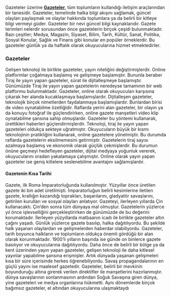 Gazeteler üzerine</h1>
<a href="https://gazeteapp.com" rel="dofollow"><strong>Gazeteler</strong></a>, tüm toplumların kullandığı iletişim araçlarından bir tanesidir. Gazeteler,
temelinde halka bilgi akışını sağlamak, güncel olayları paylaşmak ve olaylar hakkında
toplumlara ya da belirli bir kitleye bilgi vermeyi güder. Gazeteler bir nevi güncel bilgi
kaynaklarıdır. Gazete terimleri nelerdir sorusundan önce gazetelerin birçok çeşidi
bulunmaktadır. Bazı çeşitler; Medya, Magazin, Siyaset, Bilim, Tarih, Kültür, Sanat, Politika,
Sosyal Konular, Sağlık ve Finans gibi konular en popüler örneklerdir. Bu gazeteler günlük ya
da haftalık olarak okuyucularına hizmet etmektedirler.
<h3>Gazeteler</h3>
Gelişen teknoloji ile birlikte gazeteler, yayın niteliğini değiştirmişlerdir. Online platformlar
çoğalmaya başlamış ve gelişmeye başlamıştır. Bununla beraber Tiraj ile yayın yapan
gazeteler, sürat ile dijitalleşmeye başlamıştır. Günümüzde Tiraj ile yayın yapan gazetelerin
neredeyse tamamının bir web platformu bulunmaktadır. Gazeteler, online olarak okuyucuları
karşısına çıkarak her alanda kucaklaşmaya başlamışlardır. Dijitalleşen gazeteler, teknolojik
birçok nimetlerden faydalanmaya başlamışlardır. Bunlardan birisi de video oynatabilme
özelliğidir. Raflarda yerini alan gazeteler, bir olayın ya da konuyu fotoğraf ile güçlendirirken,
online gazete manşetleri video klip oynatabilme şansına sahip olmuşlardır. Gazeteler bu
yöntemi kullanarak, ürettikleri haberleri güçlendirmişlerdir.
Teknoloji, tiraj ile yayın yapan gazeteleri oldukça sekteye uğratmıştır. Okuyucuların büyük bir
kısmı teknolojinin pratikliğini kullanarak, online gazetelere yönelmiştir. Bu durumda raflarda
gazetelerin eksilmemesini getirmiştir. Gazetelerin tiraj sayısı azalmaya başlamış ve
ekonomik olarak güçlük çekmişlerdir. Bu durumun önüne geçmeyi hedefleyen gazeteler,
dijital medyaya yoğunluk vererek, okuyucularını oradan yakalamaya çalışmıştır. Online
olarak yayın yapan gazeteler ise geniş kitlelere seslenebilme avantajını sağlamışlardır.
<h4>Gazetenin Kısa Tarihi</h4>
Gazete, ilk Roma İmparatorluğunda kullanılmıştır. Yüzyıllar önce üretilen gazete iki bin adet üretilmişti.
İmparatorluğun belirli kesimlerine iletilen gazete, krallığın kazandığı toprakları, başarılarını, gladyatör savaşlarını,
getirilen kurulları ve sosyal olayları anlatıyor. Gazeteyi, ilerleyen yıllarda Çin kullanacaktı. Çin’den sonra tüm
dünyaya mal olmuştur. Gazetelerin yüzlerce yıl önce işlevselliğini gerçekleştirirken de günümüzde de bu değerini
korumaktadır. İlerleyen yüzyıllarda matbaanın icadı ile birlikte gazeteler altın çağını yaşadı. Günlük yüzlerce
gazete basılıp, halka dağıtılıyordu. Bu şekilde halk yaşanan olaylardan ve gelişmelerden haberdar olabiliyordu.
Gazeteler, tarih boyunca halkların ve toplumların oldukça önemli gördüğü bir alan olarak korunmaktadır.
1900’li yılların başında ise günde on binlerce gazete basılıyor ve okuyucularına dağıtılıyordu. Daha önce de belirli
bir bölge ya da kent üzerinden yayın yapan gazeteler, gelişen teknoloji ile daha kitlesel yayınlar yapabilme
şansına erişmişler. Artık dünyada yaşanan gelişmeleri kısa bir süre içerisinde herkes öğrenebiliyordu. Savaş
propagandalarının en güçlü yayını ise maalesef gazetedir. Gazeteler, belirli bir mevkinin boyunduruğu altına
girerek verilen direktifler ile manşetlerini hazırlanmıştır. dünya savaşlarının sonlanmasının ardından Soğuk
Savaşına giren dünya, yine gazeteleri ve medya organlarına hükmetti. Aynı dönemlerde birçok bağımsız
gazeteler, el altından okuyucularına ulaşmaktaydı
